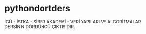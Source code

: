 # pythondortders
İGÜ - İSTKA - SİBER AKADEMİ - VERİ YAPILARI VE ALGORİTMALAR DERSİNİN DÖRDÜNCÜ ÇIKTISIDIR.
